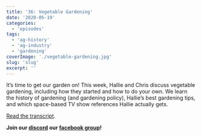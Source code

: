 ```yaml
---
title: '36: Vegetable Gardening'
date: '2020-05-19'
categories:
  - 'episodes'
tags:
  - 'ag-history'
  - 'ag-industry'
  - 'gardening'
coverImage: './vegetable-gardening.jpg'
slug: 'slug'
excerpt: ''
---
```


It’s time to get our garden on! This week, Hallie and Chris discuss vegetable gardening, including how they started and how to do your own. We learn the history of gardening (and gardening policy), Hallie’s best gardening tips, and which space-based TV show references Hallie actually gets.

[Read the transcript](https://onetogrowonpod.com/36-vegetable-gardening-transcript/).

**Join our [discord](http://onetogrowonpod.com/discord) our [facebook group](http://onetogrowonpod.com/group)!**
